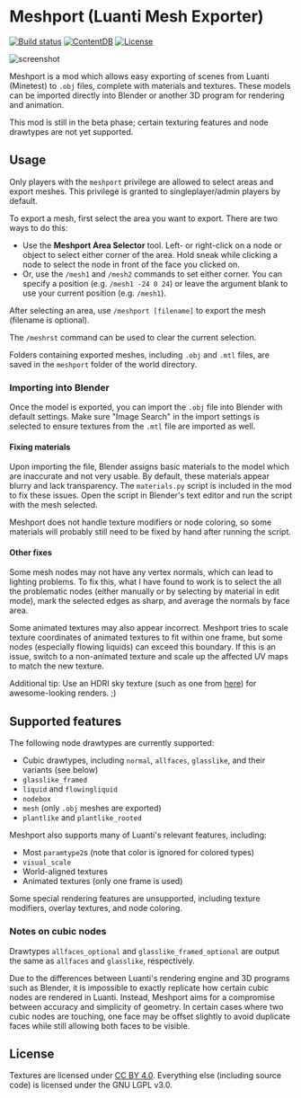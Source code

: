 # Meshport (Luanti Mesh Exporter)

[![Build status](https://github.com/random-geek/meshport/workflows/build/badge.svg)](https://github.com/random-geek/meshport/actions)
[![ContentDB](https://content.luanti.org/packages/random_geek/meshport/shields/downloads/)](https://content.luanti.org/packages/random_geek/meshport/)
[![License](https://img.shields.io/badge/license-LGPLv3.0%2B-blue.svg)](https://www.gnu.org/licenses/lgpl-3.0.en.html)

![screenshot](screenshot.png)

Meshport is a mod which allows easy exporting of scenes from Luanti (Minetest) to `.obj`
files, complete with materials and textures. These models can be imported
directly into Blender or another 3D program for rendering and animation.

This mod is still in the beta phase; certain texturing features and node
drawtypes are not yet supported.

## Usage

Only players with the `meshport` privilege are allowed to select areas and
export meshes. This privilege is granted to singleplayer/admin players by
default.

To export a mesh, first select the area you want to export. There are two ways
to do this:

- Use the **Meshport Area Selector** tool. Left- or right-click on a node or
  object to select either corner of the area. Hold sneak while clicking a node
  to select the node in front of the face you clicked on.
- Or, use the `/mesh1` and `/mesh2` commands to set either corner. You can
  specify a position (e.g. `/mesh1 -24 0 24`) or leave the argument blank to
  use your current position (e.g. `/mesh1`).

After selecting an area, use `/meshport [filename]` to export the mesh
(filename is optional).

The `/meshrst` command can be used to clear the current
selection.

Folders containing exported meshes, including `.obj` and `.mtl` files, are
saved in the `meshport` folder of the world directory.

### Importing into Blender

Once the model is exported, you can import the `.obj` file into Blender with
default settings. Make sure "Image Search" in the import settings is selected
to ensure textures from the `.mtl` file are imported as well.

#### Fixing materials

Upon importing the file, Blender assigns basic materials to the model which are
inaccurate and not very usable. By default, these materials appear blurry and
lack transparency. The `materials.py` script is included in the mod to fix
these issues. Open the script in Blender's text editor and run the script with
the mesh selected.

Meshport does not handle texture modifiers or node coloring, so some materials
will probably still need to be fixed by hand after running the script.

#### Other fixes

Some mesh nodes may not have any vertex normals, which can lead to lighting
problems. To fix this, what I have found to work is to select the all the
problematic nodes (either manually or by selecting by material in edit mode),
mark the selected edges as sharp, and average the normals by face area.

Some animated textures may also appear incorrect. Meshport tries to scale
texture coordinates of animated textures to fit within one frame, but some
nodes (especially flowing liquids) can exceed this boundary. If this is an
issue, switch to a non-animated texture and scale up the affected UV maps to
match the new texture.

Additional tip: Use an HDRI sky texture (such as one from [here][1]) for
awesome-looking renders. ;)

[1]: https://hdrihaven.com

## Supported features

The following node drawtypes are currently supported:

- Cubic drawtypes, including `normal`, `allfaces`, `glasslike`, and their
  variants (see below)
- `glasslike_framed`
- `liquid` and `flowingliquid`
- `nodebox`
- `mesh` (only `.obj` meshes are exported)
- `plantlike` and `plantlike_rooted`

Meshport also supports many of Luanti's relevant features, including:

- Most `paramtype2`s (note that color is ignored for colored types)
- `visual_scale`
- World-aligned textures
- Animated textures (only one frame is used)

Some special rendering features are unsupported, including texture modifiers,
overlay textures, and node coloring.

### Notes on cubic nodes

Drawtypes `allfaces_optional` and `glasslike_framed_optional` are output the
same as `allfaces` and `glasslike`, respectively.

Due to the differences between Luanti's rendering engine and 3D programs such
as Blender, it is impossible to exactly replicate how certain cubic nodes are
rendered in Luanti. Instead, Meshport aims for a compromise between accuracy
and simplicity of geometry. In certain cases where two cubic nodes are
touching, one face may be offset slightly to avoid duplicate faces while still
allowing both faces to be visible.

## License

Textures are licensed under [CC BY 4.0][2]. Everything else (including source code)
is licensed under the GNU LGPL v3.0.

[2]: https://creativecommons.org/licenses/by/4.0/
